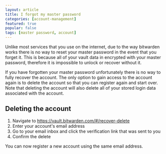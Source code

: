 ```yaml
---
layout: article
title: I forgot my master password
categories: [account-management]
featured: true
popular: false
tags: [master password, account]
---
```


Unlike most services that you use on the internet, due to the way bitwarden works there is no way to reset your master password in the event that you forget it. This is because all of your vault data in encrypted with your master password, therefore it is impossible to unlock or recover without it.

If you have forgotten your master password unfortunately there is no way to fully recover the account. The only option to gain access to the account again is to delete the account so that you can register again and start over. Note that deleting the account will also delete all of your stored login data associated with the account.

## Deleting the account

1. Navigate to <https://vault.bitwarden.com/#/recover-delete>
2. Enter your account's email address
3. Go to your email inbox and click the verification link that was sent to you
4. Confirm the delete

You can now register a new account using the same email address.
